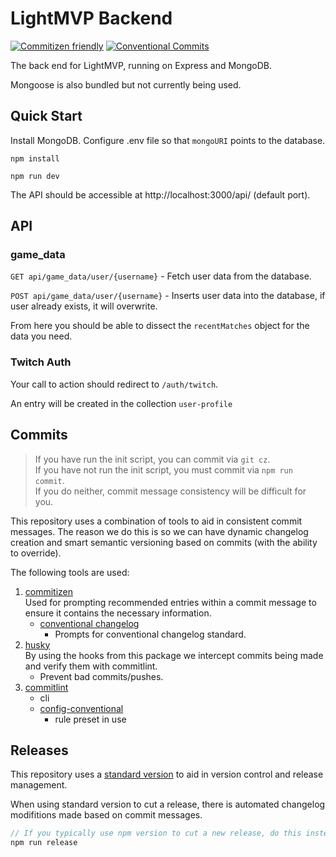 # LightMVP Backend

[![Commitizen friendly](https://img.shields.io/badge/commitizen-friendly-brightgreen.svg)](http://commitizen.github.io/cz-cli/) 
[![Conventional Commits](https://img.shields.io/badge/Conventional%20Commits-1.0.0-yellow.svg)](https://conventionalcommits.org)

The back end for LightMVP, running on Express and MongoDB.

Mongoose is also bundled but not currently being used.

## Quick Start

Install MongoDB.
Configure .env file so that `mongoURI` points to the database.

`npm install`

`npm run dev`

The API should be accessible at http://localhost:3000/api/ (default port).

## API

### game_data

`GET api/game_data/user/{username}` - Fetch user data from the database.

`POST api/game_data/user/{username}` - Inserts user data into the database, if user already exists, it will overwrite.

From here you should be able to dissect the `recentMatches` object for the data you need.

### Twitch Auth

Your call to action should redirect to `/auth/twitch`.

An entry will be created in the collection `user-profile`

## Commits

> If you have run the init script, you can commit via `git cz`.  
> If you have not run the init script, you must commit via `npm run commit`.  
> If you do neither, commit message consistency will be difficult for you.

This repository uses a combination of tools to aid in consistent commit messages. The reason we do this is so we can have dynamic changelog creation and smart semantic versioning based on commits (with the ability to override).

The following tools are used:

1. [commitizen](https://www.npmjs.com/package/commitizen)  
   Used for prompting recommended entries within a commit message to ensure it contains the necessary information.
   - [conventional changelog](https://www.npmjs.com/package/cz-conventional-changelog)  
     - Prompts for conventional changelog standard.
2. [husky](https://www.npmjs.com/package/husky)  
   By using the hooks from this package we intercept commits being made and verify them with commitlint.
   - Prevent bad commits/pushes.
3. [commitlint](https://www.npmjs.com/package/@commitlint/cli)
   - cli
   - [config-conventional](https://www.npmjs.com/package/@commitlint/config-conventional)
     - rule preset in use

## Releases

This repository uses a [standard version](https://www.npmjs.com/package/standard-version) to aid in version control and release management.

When using standard version to cut a release, there is automated changelog modifitions made based on commit messages.

```csharp
// If you typically use npm version to cut a new release, do this instead:
npm run release
```